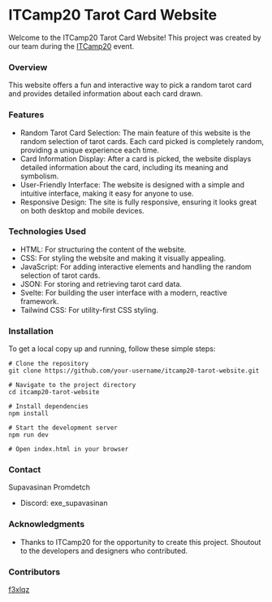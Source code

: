 # ITCamp20 Tarot Card Website

Welcome to the ITCamp20 Tarot Card Website! This project was created by our team during the [ITCamp20][id/name] event.

[id/name]: https://www.facebook.com/itcampKMITL/


### Overview 
This website offers a fun and interactive way to pick a random tarot card and provides detailed information about each card drawn.

### Features

- Random Tarot Card Selection: The main feature of this website is the random selection of tarot cards. Each card picked is completely random, providing a unique experience each time.
- Card Information Display: After a card is picked, the website displays detailed information about the card, including its meaning and symbolism.
- User-Friendly Interface: The website is designed with a simple and intuitive interface, making it easy for anyone to use.
- Responsive Design: The site is fully responsive, ensuring it looks great on both desktop and mobile devices.

### Technologies Used
- HTML: For structuring the content of the website.
- CSS: For styling the website and making it visually appealing.
- JavaScript: For adding interactive elements and handling the random selection of tarot cards.
- JSON: For storing and retrieving tarot card data.
- Svelte: For building the user interface with a modern, reactive framework.
- Tailwind CSS: For utility-first CSS styling.

### Installation 
To get a local copy up and running, follow these simple steps:

```
# Clone the repository
git clone https://github.com/your-username/itcamp20-tarot-website.git

# Navigate to the project directory
cd itcamp20-tarot-website

# Install dependencies
npm install

# Start the development server
npm run dev

# Open index.html in your browser
```

### Contact 
Supavasinan Promdetch 

- Discord:  exe_supavasinan

### Acknowledgments 
- Thanks to ITCamp20 for the opportunity to create this project.
Shoutout to the developers and designers who contributed.

### Contributors
[f3xlqz][id/name] 

[id/name]: https://www.facebook.com/itcampKMITL/

